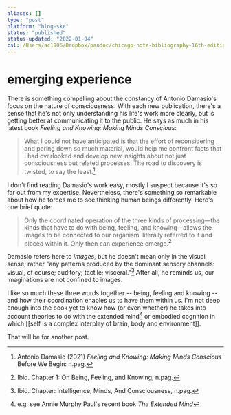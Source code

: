 ```yaml
---
aliases: []
type: "post"
platform: "blog-ske"
status: "published"
status-updated: "2022-01-04"
csl: /Users/ac1906/Dropbox/pandoc/chicago-note-bibliography-16th-edition.csl
---
```


# emerging experience

There is something compelling about the constancy of Antonio Damasio's focus on the nature of consciousness. With each new publication, there's a sense that he's not only understanding his life's work more clearly, but is getting better at communicating it to the public. He says as much in his latest book _Feeling and Knowing: Making Minds Conscious_:

>What I could not have anticipated is that the effort of reconsidering and paring down so much material, would help me confront facts that I had overlooked and develop new insights about not just consciousness but related processes. The road to discovery is twisted, to say the least.[^before]

I don't find reading Damasio's work easy, mostly I suspect because it's so far out from my expertise. Nevertheless, there's something so remarkable about how he forces me to see thinking human beings differently. Here's one brief quote: 

> Only the coordinated operation of the three kinds of processing—the kinds that have to do with being, feeling, and knowing—allows the images to be connected to our organism, literally referred to it and placed within it. Only then can experience emerge.[^1]

Damasio refers here to _images_, but he doesn't mean only in the visual sense; rather "any patterns produced by the dominant sensory channels: visual, of course; auditory; tactile; visceral."[^images] After all, he reminds us,  our imaginations are not confined to images. 

I like so much these three words together -- being, feeling and knowing -- and how their coordination enables us to have them within us. I'm not deep enough into the book yet to know how (or even whether) he takes into account theories to do with the extended mind[^ex] or embodied cognition in which [[self is a complex interplay of brain, body and environment]].

That will be for another post. 


[^before]: Antonio Damasio (2021) _Feeling and Knowing: Making Minds Conscious_ Before We Begin: n.pag.
[^images]: Ibid. Chapter: Intelligence, Minds, And Consciousness, n.pag.
[^1]: Ibid. Chapter 1: On Being, Feeling, and Knowing, n.pag.
[^ex]: e.g. see Annie Murphy Paul's recent book _The Extended Mind_